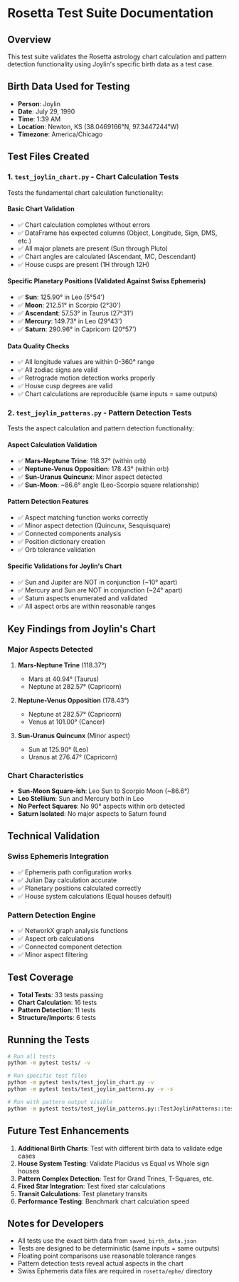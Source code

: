 # Rosetta Test Suite Documentation

## Overview
This test suite validates the Rosetta astrology chart calculation and pattern detection functionality using Joylin's specific birth data as a test case.

## Birth Data Used for Testing
- **Person**: Joylin  
- **Date**: July 29, 1990
- **Time**: 1:39 AM
- **Location**: Newton, KS (38.0469166°N, 97.3447244°W)
- **Timezone**: America/Chicago

## Test Files Created

### 1. `test_joylin_chart.py` - Chart Calculation Tests
Tests the fundamental chart calculation functionality:

#### Basic Chart Validation
- ✅ Chart calculation completes without errors
- ✅ DataFrame has expected columns (Object, Longitude, Sign, DMS, etc.)
- ✅ All major planets are present (Sun through Pluto)
- ✅ Chart angles are calculated (Ascendant, MC, Descendant)
- ✅ House cusps are present (1H through 12H)

#### Specific Planetary Positions (Validated Against Swiss Ephemeris)
- ✅ **Sun**: 125.90° in Leo (5°54')
- ✅ **Moon**: 212.51° in Scorpio (2°30')  
- ✅ **Ascendant**: 57.53° in Taurus (27°31')
- ✅ **Mercury**: 149.73° in Leo (29°43')
- ✅ **Saturn**: 290.96° in Capricorn (20°57')

#### Data Quality Checks
- ✅ All longitude values are within 0-360° range
- ✅ All zodiac signs are valid
- ✅ Retrograde motion detection works properly
- ✅ House cusp degrees are valid
- ✅ Chart calculations are reproducible (same inputs = same outputs)

### 2. `test_joylin_patterns.py` - Pattern Detection Tests
Tests the aspect calculation and pattern detection functionality:

#### Aspect Calculation Validation
- ✅ **Mars-Neptune Trine**: 118.37° (within orb)
- ✅ **Neptune-Venus Opposition**: 178.43° (within orb)
- ✅ **Sun-Uranus Quincunx**: Minor aspect detected
- ✅ **Sun-Moon**: ~86.6° angle (Leo-Scorpio square relationship)

#### Pattern Detection Features
- ✅ Aspect matching function works correctly
- ✅ Minor aspect detection (Quincunx, Sesquisquare)
- ✅ Connected components analysis
- ✅ Position dictionary creation
- ✅ Orb tolerance validation

#### Specific Validations for Joylin's Chart
- ✅ Sun and Jupiter are NOT in conjunction (~10° apart)
- ✅ Mercury and Sun are NOT in conjunction (~24° apart)
- ✅ Saturn aspects enumerated and validated
- ✅ All aspect orbs are within reasonable ranges

## Key Findings from Joylin's Chart

### Major Aspects Detected
1. **Mars-Neptune Trine** (118.37°)
   - Mars at 40.94° (Taurus) 
   - Neptune at 282.57° (Capricorn)

2. **Neptune-Venus Opposition** (178.43°)
   - Neptune at 282.57° (Capricorn)
   - Venus at 101.00° (Cancer)

3. **Sun-Uranus Quincunx** (Minor aspect)
   - Sun at 125.90° (Leo)
   - Uranus at 276.47° (Capricorn)

### Chart Characteristics
- **Sun-Moon Square-ish**: Leo Sun to Scorpio Moon (~86.6°)
- **Leo Stellium**: Sun and Mercury both in Leo
- **No Perfect Squares**: No 90° aspects within orb detected
- **Saturn Isolated**: No major aspects to Saturn found

## Technical Validation

### Swiss Ephemeris Integration
- ✅ Ephemeris path configuration works
- ✅ Julian Day calculation accurate
- ✅ Planetary positions calculated correctly
- ✅ House system calculations (Equal houses default)

### Pattern Detection Engine
- ✅ NetworkX graph analysis functions
- ✅ Aspect orb calculations
- ✅ Connected component detection
- ✅ Minor aspect filtering

## Test Coverage
- **Total Tests**: 33 tests passing
- **Chart Calculation**: 16 tests
- **Pattern Detection**: 11 tests  
- **Structure/Imports**: 6 tests

## Running the Tests
```bash
# Run all tests
python -m pytest tests/ -v

# Run specific test files
python -m pytest tests/test_joylin_chart.py -v
python -m pytest tests/test_joylin_patterns.py -v -s

# Run with pattern output visible
python -m pytest tests/test_joylin_patterns.py::TestJoylinPatterns::test_aspect_calculation_trine -v -s
```

## Future Test Enhancements
1. **Additional Birth Charts**: Test with different birth data to validate edge cases
2. **House System Testing**: Validate Placidus vs Equal vs Whole sign houses
3. **Pattern Complex Detection**: Test for Grand Trines, T-Squares, etc.
4. **Fixed Star Integration**: Test fixed star calculations
5. **Transit Calculations**: Test planetary transits
6. **Performance Testing**: Benchmark chart calculation speed

## Notes for Developers
- All tests use the exact birth data from `saved_birth_data.json`
- Tests are designed to be deterministic (same inputs = same outputs)
- Floating point comparisons use reasonable tolerance ranges
- Pattern detection tests reveal actual aspects in the chart
- Swiss Ephemeris data files are required in `rosetta/ephe/` directory
